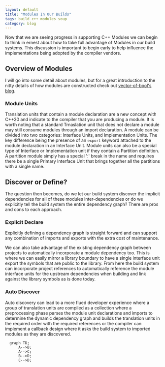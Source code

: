 ```yaml
---
layout: default
title: "Modules In Our Builds"
tags: build c++ modules soup
category: blog
---
```


Now that we are seeing progress in supporting C++ Modules we can begin to think in ernest about how to take full advantage of Modules in our build systems. This discussion is important to begin early to help influence the implementations being adopted by the compiler vendors. 

## Overview of Modules
I will go into some detail about modules, but for a great introduction to the nitty details of how modules are constructed check out [vector-of-bool's blog](https://vector-of-bool.github.io/2019/03/10/modules-1.html).

### Module Units
Translation units that contain a module declaration are a new concept with C++20 and indicate to the compiler that you are producing a module. It is worth noting that a standard Trnaslation unit that does not declare a module may still consume modules through an import declaration. A module can be divided into two categories: Interface Units, and Implementation Units. The key difference being the presence of an ```export``` keyword attached to the module declaration in an Interface Unit. Module units can also be a special type of Interface or Implementation unit if they contain a Partition definition. A partition module simply has a special ':' break in the name and requires there be a single Primary Interface Unit that brings together all the partitions with a single name.

## Discover or Define?
The question then becomes, do we let our build system discover the implicit dependencies for all of these modules inter-dependencies or do we explicitly tell the build system the entire dependency graph? There are pros and cons to each approach.

### Explicit Declare
Explicitly defining a dependency graph is straight forward and can support any combination of imports and exports with the extra cost of maintenance. 

We can also take advantage of the existing dependency graph between projects to automatically incorporate a module dependency too. This is where we can easily mirror a library boundary to have a single interface unit export the symbols that are public to the library. From here the build system can incorporate project references to automatically reference the module interface units for the upstream dependencies when building and link against the library symbols as is done today.

### Auto Discover
Auto discovery can lead to a more flued developer experience where a group of translation units are compiled as a collection where a preprocessing phase parses the module unit declarations and imports to determine the dynamic dependency graph and builds the translation units in the required order with the required references or the compiler can implement a callback design where it asks the build system to imported modules as they are discovered.


```mermaid
  graph TD;
      A-->B;
      A-->C;
      B-->D;
      C-->D;
```

